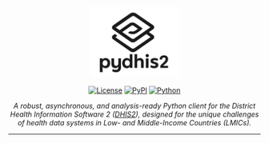 <div align="center">
  <img src="image.png" alt="pydhis2 logo" width="180"/>


[![License](https://img.shields.io/badge/License-Apache%202.0-blue.svg)](https://opensource.org/licenses/Apache-2.0)
[![PyPI](https://img.shields.io/pypi/v/pydhis2.svg)](https://pypi.org/project/pydhis2/)
[![Python](https://img.shields.io/badge/Python-3.8+-blue.svg)](https://www.python.org/)


*A robust, asynchronous, and analysis-ready Python client for the District Health Information Software 2 ([DHIS2](https://dhis2.org)), designed for the unique challenges of health data systems in Low- and Middle-Income Countries (LMICs).*
</div>

---
